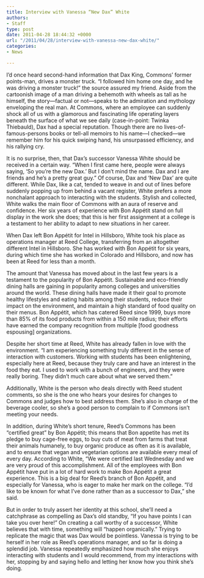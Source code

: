 ```yaml
---
title: Interview with Vanessa “New Dax” White
authors:
- Staff
type: post
date: 2011-04-28 18:44:32 +0000
url: "/2011/04/28/interview-with-vanessa-new-dax-white/"
categories:
- News

---
```

I’d once heard second-hand information that Dax King, Commons’ former points-man, drives a monster truck. “I followed him home one day, and he was driving a monster truck!” the source assured my friend. Aside from the cartoonish image of a man driving a behemoth with wheels as tall as he himself, the story—factual or not—speaks to the admiration and mythology enveloping the real man. At Commons, where an employee can suddenly shock all of us with a glamorous and fascinating life operating layers beneath the surface of what we see daily (case-in-point: Twinka Thiebauld), Dax had a special reputation. Though there are no lives-of-famous-persons books or tell-all memoirs to his name—I checked—we remember him for his quick swiping hand, his unsurpassed efficiency, and his rallying cry.

It is no surprise, then, that Dax’s successor Vanessa White should be received in a certain way. “When I first came here, people were always saying, ‘So you’re the new Dax.’ But I don’t mind the name. Dax and I are friends and he’s a pretty great guy.” Of course, Dax and ‘New Dax’ are quite different. While Dax, like a cat, tended to weave in and out of lines before suddenly popping up from behind a vacant register, White prefers a more nonchalant approach to interacting with the students. Stylish and collected, White walks the main floor of Commons with an aura of reserve and confidence. Her six years of experience with Bon Appétit stand on full display in the work she does; that this is her first assignment at a college is a testament to her ability to adapt to new situations in her career.

When Dax left Bon Appétit for Intel in Hillsboro, White took his place as operations manager at Reed College, transferring from an altogether different Intel in Hillsboro. She has worked with Bon Appétit for six years, during which time she has worked in Colorado and Hillsboro, and now has been at Reed for less than a month.

The amount that Vanessa has moved about in the last few years is a testament to the popularity of Bon Appétit. Sustainable and eco-friendly dining halls are gaining in popularity among colleges and universities around the world. These dining halls have made it their goal to promote healthy lifestyles and eating habits among their students, reduce their impact on the environment, and maintain a high standard of food quality on their menus. Bon Appétit, which has catered Reed since 1999, buys more than 85% of its food products from within a 150 mile radius; their efforts have earned the company recognition from multiple [food goodness espousing] organizations.

Despite her short time at Reed, White has already fallen in love with the environment. “I am experiencing something truly different in the sense of interaction with customers. Working with students has been enlightening, especially here at Reed, because they truly care and have an interest in the food they eat. I used to work with a bunch of engineers, and they were really boring. They didn’t much care about what we served them.”

Additionally, White is the person who deals directly with Reed student comments, so she is the one who hears your desires for changes to Commons and judges how to best address them. She’s also in charge of the beverage cooler, so she’s a good person to complain to if Commons isn’t meeting your needs.

In addition, during White’s short tenure, Reed’s Commons has been “certified great” by Bon Appétit; this means that Bon appetite has met its pledge to buy cage-free eggs, to buy cuts of meat from farms that treat their animals humanely, to buy organic produce as often as it is available, and to ensure that vegan and vegetarian options are available every meal of every day. According to White, “We were certified last Wednesday and we are very proud of this accomplishment. All of the employees with Bon Appétit have put in a lot of hard work to make Bon Appétit a great experience. This is a big deal for Reed’s branch of Bon Appétit, and especially for Vanessa, who is eager to make her mark on the college. “I’d like to be known for what I’ve done rather than as a successor to Dax,” she said.

But in order to truly assert her identity at this school, she’ll need a catchphrase as compelling as Dax’s old standby, “If you have points I can take you over here!” On creating a call worthy of a successor, White believes that with time, something will “happen organically.” Trying to replicate the magic that was Dax would be pointless. Vanessa is trying to be herself in her role as Reed’s operations manager, and so far is doing a splendid job. Vanessa repeatedly emphasized how much she enjoys interacting with students and I would recommend, from my interactions with her, stopping by and saying hello and letting her know how you think she’s doing.